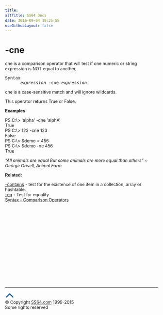 ```yaml
---
title:
altTitle: SS64 Docs
date: 2016-09-04 19:26:55
useGithubLayout: false
---
```

<!-- #BeginLibraryItem "/Library/head_ps.lbi" --><!-- #EndLibraryItem --><h1>-cne</h1> 
<p>cne is a  comparison operator  that will test if one numeric or string expression is NOT equal to another,</p>
<pre>Syntax
      <i>expression</i> -cne <i>expression</i></pre>
<p>cne is a case-sensitive match and will ignore wildcards. </p>
<p>This operator  returns <span class="code">True</span> or <span class="code">False</span>. </p>
<p><b>Examples</b></p>
<p class="code">PS C:\&gt; 'alpha' -cne 'alphA'<br>
True<br>
PS C:\&gt; 123 -cne 123<br> 
False
<br>
PS C:\&gt; $demo = 456<br>
 PS C:\&gt; $demo -ne 456<br> 
True
<br>
</p>
<p class="quote"><i>  “All animals are equal But some animals are more equal than others” ~ George Orwell, Animal Farm</i></p>
<p><b>Related:</b></p>
<p><a href="contains.html">-contains</a> - test for the existence of one item in a collection, array or hashtable. <br>
<a href="eq.html">-eq</a> - Test for  equality<br>
<a href="syntax-compare.html">Syntax - Comparison Operators</a> </p><!-- #BeginLibraryItem "/Library/foot_ps.lbi" --><p><script async="" src="//pagead2.googlesyndication.com/pagead/js/adsbygoogle.js"></script>
<!-- PowerShell300 -->
<ins class="adsbygoogle" style="display:inline-block;width:300px;height:250px" data-ad-client="ca-pub-6140977852749469" data-ad-slot="6253539900"></ins>
<script>
(adsbygoogle = window.adsbygoogle || []).push({});
</script></p>
<hr>
<div id="bl" class="footer"><a href="#"><img src="../images/top.png" width="30" height="22" alt="Back to the Top"></a></div>
<div id="br" class="footer, tagline">© Copyright <a href="http://ss64.com/">SS64.com</a> 1999-2015<br>
Some rights reserved</div><!-- #EndLibraryItem -->

